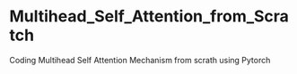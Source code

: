 # Multihead_Self_Attention_from_Scratch
Coding Multihead Self Attention Mechanism from scrath using Pytorch

